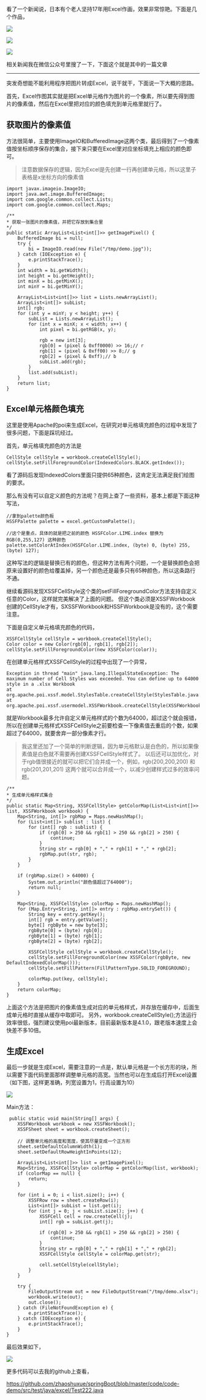 

看了一个新闻说，日本有个老人坚持17年用Excel作画，效果非常惊艳。下面是几个作品，

![](img/md-2019-08-17-19-47-46.png)

![](img/md-2019-08-17-19-48-14.png)

![](img/md-2019-08-17-19-48-25.png)



相关新闻我在微信公众号里搜了一下，下面这个就是其中的一篇文章

---


突发奇想能不能利用程序把图片转成Excel，说干就干，下面说一下大概的思路。

首先，Excel作图其实就是把Excel单元格作为图片的一个像素，所以要先得到图片的像素值，然后在Excel里把对应的颜色填充到单元格里就行了。


## 获取图片的像素值

方法很简单，主要使用ImageIO和BufferedImage这两个类，最后得到了一个像素值按坐标顺序保存的集合，接下来只要在Excel里对应坐标填充上相应的颜色即可。

> 注意数据保存的逻辑，因为Excel是先创建一行再创建单元格，所以这里子表格是x坐标方向的像素值

```
import javax.imageio.ImageIO;
import java.awt.image.BufferedImage;
import com.google.common.collect.Lists;
import com.google.common.collect.Maps;

/**
* 获取一张图片的像素值，并把它存放到集合里
*/
public static ArrayList<List<int[]>> getImagePixel() {
    BufferedImage bi = null;
    try {
        bi = ImageIO.read(new File("/tmp/demo.jpg"));
    } catch (IOException e) {
        e.printStackTrace();
    }
    int width = bi.getWidth();
    int height = bi.getHeight();
    int minX = bi.getMinX();
    int minY = bi.getMinY();

    ArrayList<List<int[]>> list = Lists.newArrayList();
    ArrayList<int[]> subList;
    int[] rgb;
    for (int y = minY; y < height; y++) {
        subList = Lists.newArrayList();
        for (int x = minX; x < width; x++) {
            int pixel = bi.getRGB(x, y);

            rgb = new int[3];
            rgb[0] = (pixel & 0xff0000) >> 16;// r
            rgb[1] = (pixel & 0xff00) >> 8;// g
            rgb[2] = (pixel & 0xff);// b
            subList.add(rgb);
        }
        list.add(subList);
    }
    return list;
}

```


## Excel单元格颜色填充

这里是使用Apache的poi来生成Excel，在研究对单元格填充颜色的过程中发现了很多问题，下面是踩坑经过。

首先，单元格填充颜色的方法是

```
CellStyle cellStyle = workbook.createCellStyle();
cellStyle.setFillForegroundColor(IndexedColors.BLACK.getIndex());
```

看了源码后发现IndexedColors里面只提供65种颜色，这肯定无法满足我们绘图的要求。

那么有没有可以自定义颜色的方法呢？在网上查了一些资料，基本上都是下面这种写法，

```
//拿到palette颜色板
HSSFPalette palette = excel.getCustomPalette();

//这个是重点，具体的就是把之前的颜色 HSSFColor.LIME.index 替换为RGB(0,255,127) 这种颜色
palette.setColorAtIndex(HSSFColor.LIME.index, (byte) 0, (byte) 255, (byte) 127);

```

这种写法的逻辑是替换已有的颜色，但这种方法有两个问题，一个是替换颜色会把原来设置好的颜色给覆盖掉，另一个颜色还是最多只有65种颜色，所以这条路行不通。

继续看源码发现XSSFCellStyle这个类的setFillForegroundColor方法支持自定义任意的Color，这样就完美解决了上面的问题。
但这个类必须是XSSFWorkbook创建的CellStyle才有，SXSSFWorkbook和HSSFWorkbook是没有的，这个需要注意。

下面是自定义单元格填充颜色的代码，

```
XSSFCellStyle cellStyle = workbook.createCellStyle();
Color color = new Color(rgb[0], rgb[1], rgb[2]);
cellStyle.setFillForegroundColor(new XSSFColor(color));

```

在创建单元格样式XSSFCellStyle的过程中出现了一个异常，

```
Exception in thread "main" java.lang.IllegalStateException: The maximum number of Cell Styles was exceeded. You can define up to 64000 style in a .xlsx Workbook
at org.apache.poi.xssf.model.StylesTable.createCellStyle(StylesTable.java:815)
at org.apache.poi.xssf.usermodel.XSSFWorkbook.createCellStyle(XSSFWorkbook.java:730)
```

就是Workbook最多允许自定义单元格样式的个数为64000，超过这个就会报错，所以在创建单元格样式XSSFCellStyle之前要检查一下像素值去重后的个数，如果超过了64000，就要舍弃一部分像素才行。

> 我这里还加了一个简单的判断逻辑，因为单元格默认是白色的，所以如果像素值是白色就不需要再创建XSSFCellStyle样式了。
> 以后还可以加优化，对于rgb值很接近的就可以把它们合并成一个，例如，rgb(200,200,200) 和 rgb(201,201,201) 这两个就可以合并成一个，以减少创建样式过多的效率问题。

```
/**
* 生成单元格样式集合
*/
public static Map<String, XSSFCellStyle> getColorMap(List<List<int[]>> list, XSSFWorkbook workbook) {
    Map<String, int[]> rgbMap = Maps.newHashMap();
    for (List<int[]> sublist : list) {
        for (int[] rgb : sublist) {
            if (rgb[0] > 250 && rgb[1] > 250 && rgb[2] > 250) {
                continue;
            }
            String str = rgb[0] + "," + rgb[1] + "," + rgb[2];
            rgbMap.put(str, rgb);
        }
    }

    if (rgbMap.size() > 64000) {
        System.out.println("颜色值超过了64000");
        return null;
    }

    Map<String, XSSFCellStyle> colorMap = Maps.newHashMap();
    for (Map.Entry<String, int[]> entry : rgbMap.entrySet()) {
        String key = entry.getKey();
        int[] rgb = entry.getValue();
        byte[] rgbByte = new byte[3];
        rgbByte[0] = (byte) rgb[0];
        rgbByte[1] = (byte) rgb[1];
        rgbByte[2] = (byte) rgb[2];

        XSSFCellStyle cellStyle = workbook.createCellStyle();
        cellStyle.setFillForegroundColor(new XSSFColor(rgbByte, new DefaultIndexedColorMap()));
        cellStyle.setFillPattern(FillPatternType.SOLID_FOREGROUND);

        colorMap.put(key, cellStyle);
    }
    return colorMap;
}

```

上面这个方法是把图片的像素值生成对应的单元格样式，并存放在缓存中，后面生成单元格时直接从缓存中取即可。
另外，workbook.createCellStyle();方法运行效率很低，强烈建议使用poi最新版本，目前最新版本是4.1.0，跟老版本速度上会快差不多10倍。

## 生成Excel

最后一步就是生成Excel，需要注意的一点是，默认单元格是一个长方形的块，所以需要下面代码里面那样调整单元格的高宽。当然也可以在生成后打开Excel设置（如下图，这样更准确，列宽设置为1，行高设置为10）

![](img/md-2019-08-17-21-19-42.png)

Main方法：

```
 public static void main(String[] args) {
    XSSFWorkbook workbook = new XSSFWorkbook();
    XSSFSheet sheet = workbook.createSheet();

    // 调整单元格的高度和宽度，使其尽量变成一个正方形
    sheet.setDefaultColumnWidth(1);
    sheet.setDefaultRowHeightInPoints(12);

    ArrayList<List<int[]>> list = getImagePixel();
    Map<String, XSSFCellStyle> colorMap = getColorMap(list, workbook);
    if (colorMap == null) {
        return;
    }

    for (int i = 0; i < list.size(); i++) {
        XSSFRow row = sheet.createRow(i);
        List<int[]> subList = list.get(i);
        for (int j = 0; j < subList.size(); j++) {
            XSSFCell cell = row.createCell(j);
            int[] rgb = subList.get(j);

            if (rgb[0] > 250 && rgb[1] > 250 && rgb[2] > 250) {
                continue;
            }
            String str = rgb[0] + "," + rgb[1] + "," + rgb[2];
            XSSFCellStyle cellStyle = colorMap.get(str);

            cell.setCellStyle(cellStyle);
        }
    }

    try {
        FileOutputStream out = new FileOutputStream("/tmp/demo.xlsx");
        workbook.write(out);
        out.close();
    } catch (FileNotFoundException e) {
        e.printStackTrace();
    } catch (IOException e) {
        e.printStackTrace();
    }
}
```

最后效果如下，

![](img/gifDemo.gif)



更多代码可以去我的github上查看，

https://github.com/zhaoshuxue/springBoot/blob/master/code/code-demo/src/test/java/excel/Test222.java